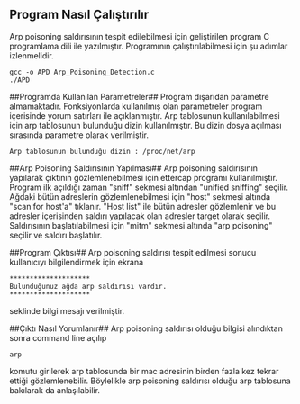 ## Program Nasıl Çalıştırılır ##

Arp poisoning saldırısının tespit edilebilmesi için geliştirilen program C programlama dili ile yazılmıştır. Programının çalıştırılabilmesi için şu adımlar izlenmelidir.

    gcc -o APD Arp_Poisoning_Detection.c
    ./APD

##Programda Kullanılan Parametreler##
Program dışarıdan parametre almamaktadır. Fonksiyonlarda kullanılmış olan parametreler program içerisinde yorum satırları ile açıklanmıştır. Arp tablosunun kullanılabilmesi için arp tablosunun bulunduğu dizin kullanılmıştır. Bu dizin dosya açılması sırasında parametre olarak verilmiştir. 

    Arp tablosunun bulunduğu dizin : /proc/net/arp

##Arp Poisoning Saldırısının Yapılması##
Arp poisoning saldırısının yapılarak çıktının gözlemlenebilmesi için ettercap programı kullanılmıştır. Program ilk açıldığı zaman "sniff" sekmesi altından "unified sniffing" seçilir. Ağdaki bütün adreslerin gözlemlenebilmesi için "host" sekmesi altında "scan for host'a" tıklanır. "Host list" ile bütün adresler gözlemlenir ve bu adresler içerisinden saldırı yapılacak olan adresler target olarak seçilir. Saldırısının başlatılabilmesi için "mitm" sekmesi altında "arp poisoning" seçilir ve saldırı başlatılır.

##Program Çıktısı##
Arp poisoning saldırısı tespit edilmesi sonucu kullanıcıyı bilgilendirmek için ekrana

    ********************
    Bulunduğunuz ağda arp saldırısı vardır.
    ********************   
   seklinde bilgi mesajı verilmiştir. 

##Çıktı Nasıl Yorumlanır##
Arp poisoning saldırısı olduğu bilgisi alındıktan sonra command line açılıp 

    arp
komutu girilerek arp tablosunda bir mac adresinin birden fazla kez tekrar ettiği gözlemlenebilir. Böylelikle arp poisoning saldırısı olduğu arp tablosuna bakılarak da anlaşılabilir.    

 
 
